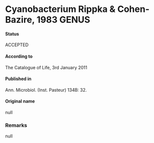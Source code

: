 # Cyanobacterium Rippka & Cohen-Bazire, 1983 GENUS

#### Status
ACCEPTED

#### According to
The Catalogue of Life, 3rd January 2011

#### Published in
Ann. Microbiol. (Inst. Pasteur) 134B: 32.

#### Original name
null

### Remarks
null